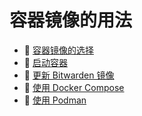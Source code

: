 # 容器镜像的用法

* 📄 [容器镜像的选择](which-container-image-to-use.md)
* 📄 [启动容器](starting-a-container.md)
* 📄 [更新 Bitwarden 镜像](updating-the-bitwarden-image.md)
* 📄 [使用 Docker Compose](using-docker-compose.md)
* 📄 [使用 Podman](using-podman.md)

